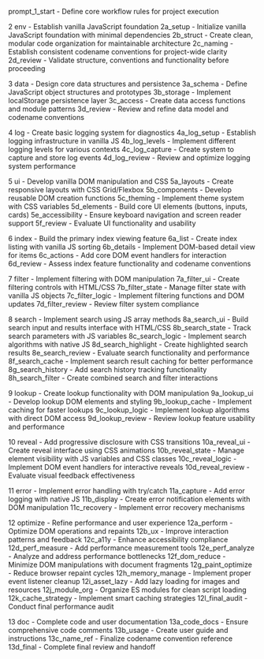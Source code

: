 prompt_1_start          - Define core workflow rules for project execution

2 env                   - Establish vanilla JavaScript foundation
2a_setup                - Initialize vanilla JavaScript foundation with minimal dependencies
2b_struct               - Create clean, modular code organization for maintainable architecture
2c_naming               - Establish consistent codename conventions for project-wide clarity
2d_review               - Validate structure, conventions and functionality before proceeding

3 data                  - Design core data structures and persistence
3a_schema               - Define JavaScript object structures and prototypes
3b_storage              - Implement localStorage persistence layer
3c_access               - Create data access functions and module patterns
3d_review               - Review and refine data model and codename conventions

4 log                   - Create basic logging system for diagnostics
4a_log_setup            - Establish logging infrastructure in vanilla JS
4b_log_levels           - Implement different logging levels for various contexts
4c_log_capture          - Create system to capture and store log events
4d_log_review           - Review and optimize logging system performance

5 ui                    - Develop vanilla DOM manipulation and CSS
5a_layouts              - Create responsive layouts with CSS Grid/Flexbox
5b_components           - Develop reusable DOM creation functions
5c_theming              - Implement theme system with CSS variables
5d_elements             - Build core UI elements (buttons, inputs, cards)
5e_accessibility        - Ensure keyboard navigation and screen reader support
5f_review               - Evaluate UI functionality and usability

6 index                 - Build the primary index viewing feature
6a_list                 - Create index listing with vanilla JS sorting
6b_details              - Implement DOM-based detail view for items
6c_actions              - Add core DOM event handlers for interaction
6d_review               - Assess index feature functionality and codename conventions

7 filter                - Implement filtering with DOM manipulation
7a_filter_ui            - Create filtering controls with HTML/CSS
7b_filter_state         - Manage filter state with vanilla JS objects
7c_filter_logic         - Implement filtering functions and DOM updates
7d_filter_review        - Review filter system compliance

8 search                - Implement search using JS array methods
8a_search_ui            - Build search input and results interface with HTML/CSS
8b_search_state         - Track search parameters with JS variables
8c_search_logic         - Implement search algorithms with native JS
8d_search_highlight     - Create highlighted search results
8e_search_review        - Evaluate search functionality and performance
8f_search_cache         - Implement search result caching for better performance
8g_search_history       - Add search history tracking functionality
8h_search_filter        - Create combined search and filter interactions

9 lookup                - Create lookup functionality with DOM manipulation
9a_lookup_ui            - Develop lookup DOM elements and styling
9b_lookup_cache         - Implement caching for faster lookups
9c_lookup_logic         - Implement lookup algorithms with direct DOM access
9d_lookup_review        - Review lookup feature usability and performance

10 reveal               - Add progressive disclosure with CSS transitions
10a_reveal_ui           - Create reveal interface using CSS animations
10b_reveal_state        - Manage element visibility with JS variables and CSS classes
10c_reveal_logic        - Implement DOM event handlers for interactive reveals
10d_reveal_review       - Evaluate visual feedback effectiveness

11 error                - Implement error handling with try/catch
11a_capture             - Add error logging with native JS
11b_display             - Create error notification elements with DOM manipulation
11c_recovery            - Implement error recovery mechanisms

12 optimize             - Refine performance and user experience
12a_perform             - Optimize DOM operations and repaints
12b_ux                  - Improve interaction patterns and feedback
12c_a11y                - Enhance accessibility compliance
12d_perf_measure        - Add performance measurement tools
12e_perf_analyze        - Analyze and address performance bottlenecks
12f_dom_reduce          - Minimize DOM manipulations with document fragments
12g_paint_optimize      - Reduce browser repaint cycles
12h_memory_manage       - Implement proper event listener cleanup
12i_asset_lazy          - Add lazy loading for images and resources
12j_module_org          - Organize ES modules for clean script loading
12k_cache_strategy      - Implement smart caching strategies
12l_final_audit         - Conduct final performance audit

13 doc                  - Complete code and user documentation
13a_code_docs           - Ensure comprehensive code comments
13b_usage               - Create user guide and instructions
13c_name_ref            - Finalize codename convention reference
13d_final               - Complete final review and handoff

